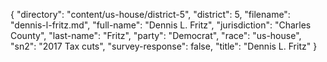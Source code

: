 {
  "directory": "content/us-house/district-5",
  "district": 5,
  "filename": "dennis-l-fritz.md",
  "full-name": "Dennis L. Fritz",
  "jurisdiction": "Charles County",
  "last-name": "Fritz",
  "party": "Democrat",
  "race": "us-house",
  "sn2": "2017 Tax cuts",
  "survey-response": false,
  "title": "Dennis L. Fritz"
}
